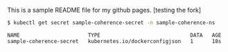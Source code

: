 This is a sample README file for my github pages.
[testing the fork]
```sh
$ kubectl get secret sample-coherence-secret -n sample-coherence-ns
  ```
  ```console
  NAME                      TYPE                             DATA   AGE
  sample-coherence-secret   kubernetes.io/dockerconfigjson   1      18s
  ```
